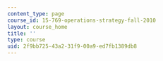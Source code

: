 ```yaml
---
content_type: page
course_id: 15-769-operations-strategy-fall-2010
layout: course_home
title: ''
type: course
uid: 2f9bb725-43a2-31f9-00a9-ed7fb1389db8
---
```

